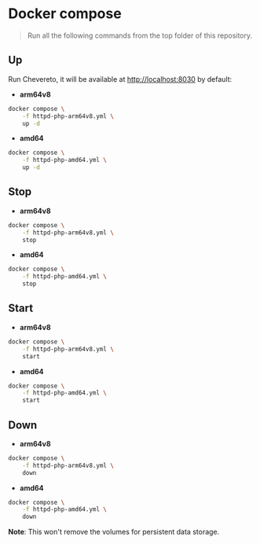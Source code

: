 # Docker compose

> Run all the following commands from the top folder of this repository.

## Up

Run Chevereto, it will be available at [http://localhost:8030](http://localhost:8030) by default:

* **arm64v8**

```sh
docker compose \
    -f httpd-php-arm64v8.yml \
    up -d
```

* **amd64**

```sh
docker compose \
    -f httpd-php-amd64.yml \
    up -d
```

## Stop

* **arm64v8**

```sh
docker compose \
    -f httpd-php-arm64v8.yml \
    stop
```

* **amd64**

```sh
docker compose \
    -f httpd-php-amd64.yml \
    stop
```

## Start

* **arm64v8**

```sh
docker compose \
    -f httpd-php-arm64v8.yml \
    start
```

* **amd64**

```sh
docker compose \
    -f httpd-php-amd64.yml \
    start
```

## Down

* **arm64v8**

```sh
docker compose \
    -f httpd-php-arm64v8.yml \
    down
```

* **amd64**

```sh
docker compose \
    -f httpd-php-amd64.yml \
    down
```

**Note**: This won't remove the volumes for persistent data storage.
